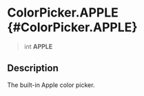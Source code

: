 ColorPicker.APPLE {#ColorPicker.APPLE}
=================

> int **APPLE**

Description
-----------

The built-in Apple color picker.
